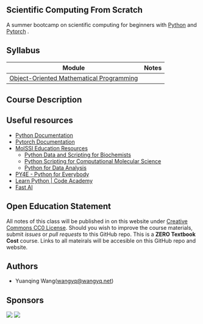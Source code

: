Scientific Computing From Scratch
---------------------------------
A summer bootcamp on scientific computing for beginners with [Python](https://www.python.org) and [Pytorch](https://pytorch.org) .

## Syllabus
Module | Notes
--------------------- | --------------------- 
[Object-Oriented Mathematical Programming](pages/object_oriented_math_programming/index.md) |

## Course Description

## Useful resources
- [Python Documentation](https://docs.python.org/3/)
- [Pytorch Documentation](https://pytorch.org/docs/stable/index.html)
- [MolSSI Education Resources](http://education.molssi.org/resources.html#programming)
    - [Python Data and Scripting for Biochemists](https://education.molssi.org/python-scripting-biochemistry/chapters/setup.html)
    - [Python Scripting for Computational Molecular Science](https://education.molssi.org/python_scripting_cms/)
    - [Python for Data Analysis](https://education.molssi.org/python-data-analysis/)
- [PY4E - Python for Everybody](https://www.py4e.com)
- [Learn Python | Code Academy](https://www.codecademy.com/learn/learn-python)
- [Fast AI](https://www.fast.ai)

## Open Education Statement
All notes of this class will be published in on this website under [Creative Commons CC0 License](https://creativecommons.org/publicdomain/zero/1.0/).
Should you wish to improve the course materials, submit _issues_ or _pull requests_ to this GitHub repo.
This is a **ZERO Textbook Cost** course.
Links to all mateirals will be accesible on this GitHub repo and website.

## Authors
- Yuanqing Wang(wangyq@wangyq.net)

## Sponsors
![](https://www.nsf.gov/images/logos/NSF_4-Color_bitmap_Logo.png)
![](https://brand.umd.edu/images/6420e6_65635f965637c8d98422afb90604d286.gif_srz_476_78_75_22_0.50_1.20_0-1.gif)

